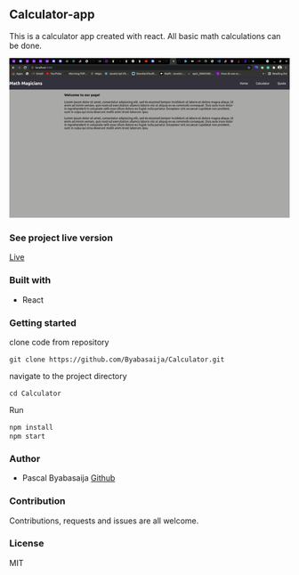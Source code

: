 ## Calculator-app

This is a calculator app created with react. All basic math calculations can be done.

![screenshot](./cal.gif)

### See project live version
[Live](https://calculatorr-app.herokuapp.com/)

### Built with
- React

### Getting started
 clone code from repository
 ```
 git clone https://github.com/Byabasaija/Calculator.git
 ```
 navigate to the project directory

 ```
 cd Calculator
 ```

 Run
 ```
 npm install
 npm start
 ```

### Author
- Pascal Byabasaija [Github](https://github.com/Byabasaija)


### Contribution 

Contributions, requests and issues are all welcome.
### License
MIT
